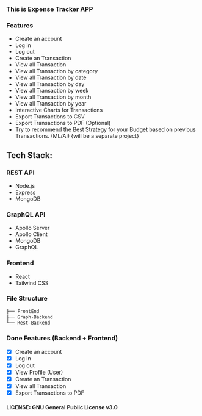 ### This is Expense Tracker APP

### Features

- Create an account
- Log in
- Log out
- Create an Transaction
- View all Transaction
- View all Transaction by category
- View all Transaction by date
- View all Transaction by day
- View all Transaction by week
- View all Transaction by month
- View all Transaction by year
- Interactive Charts for Transactions
- Export Transactions to CSV
- Export Transactions to PDF (Optional)
- Try to recommend the Best Strategy for your Budget based on previous Transactions. (ML/AI) {will be a separate project}

## Tech Stack:

### REST API

- Node.js
- Express
- MongoDB

### GraphQL API

- Apollo Server
- Apollo Client
- MongoDB
- GraphQL

### Frontend

- React
- Tailwind CSS

### File Structure

```bash
├── FrontEnd
├── Graph-Backend
└── Rest-Backend
```

### Done Features (Backend + Frontend)

- [x] Create an account
- [x] Log in
- [x] Log out
- [x] View Profile (User)
- [x] Create an Transaction
- [x] View all Transaction
- [x] Export Transactions to PDF 

#### LICENSE: GNU General Public License v3.0
